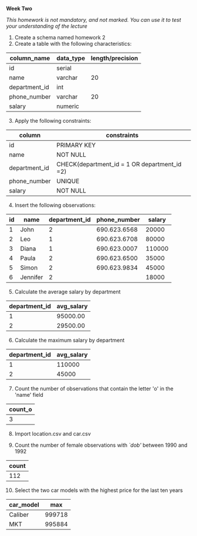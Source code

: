 **Week Two**

_This homework is not mandatory, and not marked. You can use it to test your 
understanding of the lecture_

1. Create a schema named homework 2 
2. Create a table with the following characteristics:

| column_name   | data_type | length/precision |
|---------------|-----------|------------------|
| id            | serial    |                  |
| name          | varchar   | 20               |
| department_id | int       |                  |
| phone_number  | varchar   | 20               |
| salary        | numeric   |                  |

3. Apply the following constraints:

| column        | constraints                                  |
|---------------|----------------------------------------------|
| id            | PRIMARY KEY                                  |
| name          | NOT NULL                                     |
| department_id | CHECK(department_id = 1 OR department_id =2) |
| phone_number  | UNIQUE                                       |
| salary        | NOT NULL                                     |

4. Insert the following observations:

| id | name     | department_id | phone_number | salary |
|----|----------|---------------|--------------|--------|
| 1  | John     | 2             | 690.623.6568 | 20000  |
| 2  | Leo      | 1             | 690.623.6708 | 80000  |
| 3  | Diana    | 1             | 690.623.0007 | 110000 |
| 4  | Paula    | 2             | 690.623.6500 | 35000  |
| 5  | Simon    | 2             | 690.623.9834 | 45000  |
| 6  | Jennifer | 2             |              | 18000  |

5. Calculate the average salary by department

| department_id | avg_salary | 
|---------------|------------|
| 1             | 95000.00   |
| 2             | 29500.00   |

6. Calculate the maximum salary by department

| department_id | avg_salary |
|---------------|------------|
| 1             | 110000     |
| 2             | 45000      |

7. Count the number of observations that contain the letter 'o' in the 'name' field

| count_o |
|---------|
| 3       |

8. Import location.csv and car.csv

9. Count the number of female observations with _`dob'_ between 1990 and 1992

| count |
|-------|
| 112   |

10. Select the two car models with the highest price for the last ten years

| car_model | max    |
|-----------|--------|
| Caliber   | 999718 |
| MKT       | 995884 |